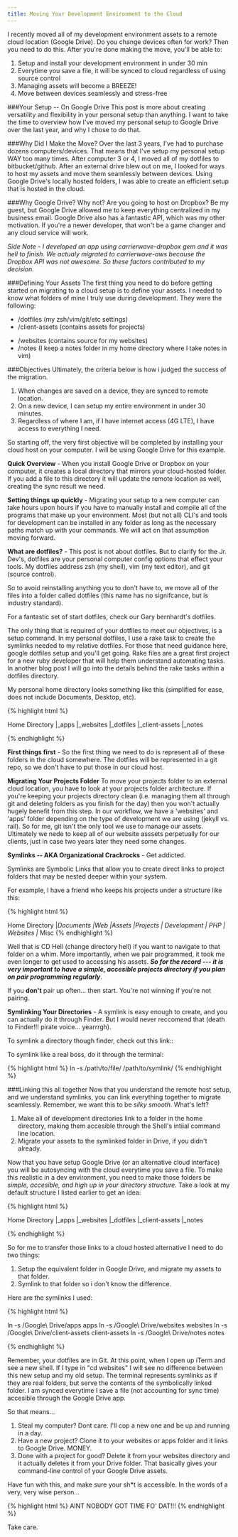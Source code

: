 ```yaml
---
title: Moving Your Development Environment to the Cloud 
---
```


I recently moved all of my development environment assets to a remote cloud location (Google Drive). Do you change devices often for work? Then you need to do this. After you're done making the move, you'll be able to:

1. Setup  and install your development environment in under 30 min
2. Everytime you save a file, it will be synced to cloud regardless of using source control
3. Managing assets will become a BREEZE!
4. Move between devices seamlessly and stress-free 

###Your Setup -- On Google Drive
This post is more about creating versatility and flexibility in your personal setup than anything. I want to take the time to overview how I've moved my personal setup to Google Drive over the last year, and why I chose to do that.

###Why Did I Make the Move?
Over the last 3 years, I've had to purchase dozens computers/devices. That means that I've setup my personal setup WAY too many times. After computer 3 or 4, I moved all of my dotfiles to bitbucket/github. After an external drive blew out on me, I looked for ways to host my assets and move them seamlessly between devices. Using Google Drive's locally hosted folders, I was able to create an efficient setup that is hosted in the cloud.

###Why Google Drive?
Why not? Are you going to host on Dropbox? Be my guest, but Google Drive allowed me to keep everything centralized in my business email. Google Drive also has a fantastic API, which was my other motivation. If you're a newer developer, that won't be a game changer and any cloud service will work. 

*Side Note - I developed an app using carrierwave-dropbox gem and it was hell to finish. We actualy migrated to carrierwave-aws because the Dropbox API was not awesome. So these factors contributed to my decision.*

###Defining Your Assets
The first thing you need to do before getting started on migrating to a cloud setup is to define your assets. I needed to know what folders of mine I truly use during development. They were the following:

+ /dotfiles (my zsh/vim/git/etc settings) 
+ /client-assets (contains assets for projects)
* /websites (contains source for my websites)
* /notes (I keep a notes folder in my home directory where I take notes in vim)

###Objectives
Ultimately, the criteria below is how i judged the success of the migration.

1. When changes are saved on a device, they are synced to remote location.
2. On a new device, I can setup my entire environment in under 30 minutes.
3. Regardless of where I am, if I have internet access (4G LTE), I have access to everything I need.

So starting off, the very first objective will be completed by installing your cloud host on your computer. I will be using Google Drive for this example. 

**Quick Overview** - When you install Google Drive or Dropbox on your computer, it creates a local directory that mirrors your cloud-hosted folder. If you add a file to this directory it will update the remote location as well, creating the sync result we need.


**Setting things up quickly** - Migrating your setup to a new computer can take hours upon hours if you have to manually install and compile all of the programs that make up your environment. Most (but not all) CLI's and tools for development can be installed in any folder as long as the necessary paths match up with your commands. We will act on that assumption moving forward.

**What are dotfiles?** - This post is not about dotfiles. But to clarify for the Jr. Dev's, dotfiles are your personal computer config options that effect your tools. My dotfiles address zsh (my shell), vim (my text editor), and git (source control).

So to avoid reinstalling anything you to don't have to, we move all of the files into a folder called dotfiles (this name has no signifcance, but is industry standard). 

For a fantastic set of start dotfiles, check our Gary bernhardt's dotfiles.

The only thing that is required of your dotfiles to meet our objectives, is a setup command. In my personal dotfiles, I use a rake task to create the symlinks needed to my relative dotfiles. For those that need guidance here, google dotfiles setup and you'll get going. Rake files are a great first project for a new ruby developer that will help them understand automating tasks. In another blog post I will go into the details behind the rake tasks within a dotfiles directory. 

My personal home directory looks something like this (simplified for ease, does not include Documents, Desktop, etc).

{% highlight html %}

Home Directory
|_apps
|_websites
|_dotfiles
|_client-assets
|_notes

{% endhighlight %}


**First things first** - So the first thing we need to do is represent all of these folders in the cloud somewhere. The dotfiles will be represented in a git repo, so we don't have to put those in our cloud host. 




**Migrating Your Projects Folder**
To move your projects folder to an external cloud location, you have to look at your projects folder architecture. If you're keeping your projects directory clean (i.e. managing them all through git and deleting folders as you finish for the day) then you won't actually hugely benefit from this step. In our workflow, we have a 'websites' and 'apps' folder depending on the type of development we are using (jekyll vs. rail). So for me, git isn't the only tool we use to manage our assets. Ultimately we nede to keep all of our website asssets perpetually for our clients, just in case two years later they need some changes.

**Symlinks -- AKA Organizational Crackrocks** - Get addicted.

Symlinks are Symbolic Links that allow you to create direct links to project folders that may be nested deeper within your system. 

For example, I have a friend who keeps his projects under a structure like this:

{% highlight html %}

Home Directory
|_Documents
  |_Web
    |_Assets
      |_Projects
        |_ Development
        |_ PHP
        |_ Websites
        |_ Misc
{% endhighlight %}

Well that is CD Hell (change directory hell) if you want to navigate to that folder on a whim. More importantly, when we pair programmed, it took me even longer to get used to accessing his assets. ***So for the record --- it is very important to have a simple, accesible projects directory if you plan on pair programming regularly***. 

If you **don't** pair up often... then start. You're not winning if you're not pairing.

**Symlinking Your Directories** - A symlink is easy enough to create, and you can actually do it through Finder. But I would never reccomend that (death to Finder!!! pirate voice... yearrrgh). 

To symlink a directory though finder, check out this link:: <link here>

To symlink like a real boss, do it through the terminal: 

{% highlight html %}
ln -s /path/to/file/ /path/to/symlink/
{% endhighlight %}


###Linking this all together
Now that you understand the remote host setup, and we understand symlinks, you can link everything together to migrate seamlessly. Remember, we want this to be *silky smooth*. What's left?

1. Make all of development directories link to a folder in the home directory, making them accesible through the Shell's intiial command line location.
2. Migrate your assets to the symlinked folder in Drive, if you didn't already.

Now that you have setup Google Drive (or an alternative cloud interface) you will be autosyncing with the cloud everytime you save a file. To make this realistic in a dev environment, you need to make those folders be *simple, accesible, and high up in your directory structure.* Take a look at my default structure I listed earlier to get an idea:

{% highlight html %}

Home Directory
|_apps
|_websites
|_dotfiles
|_client-assets
|_notes

{% endhighlight %}

So for me to transfer those links to a cloud hosted alternative I need to do two things:

1. Setup the equivalent folder in Google Drive, and migrate my assets to that folder. 
2. Symlink to that folder so i don't know the difference.

Here are the symlinks I used:


{% highlight html %}

ln -s /Google\ Drive/apps apps
ln -s /Google\ Drive/websites websites
ln -s /Google\ Drive/client-assets client-assets
ln -s /Google\ Drive/notes notes

{% endhighlight %}

Remember, your dotfiles are in Git. At this point, when I open up iTerm and see a new shell. If I type in "cd websites" I will see no difference between this new setup and my old setup. The terminal represents symlinks as if they are real folders, but serve the contents of the symbolically linked folder. I am synced everytime I save a file (not accounting for sync time) accesible through the Google Drive app.

So that means... 

1. Steal my computer? Dont care. I'll cop a new one and be up and running in a day.
2. Have a new project? Clone it to your websites or apps folder and it links to Google Drive. MONEY.
3. Done with a project for good? Delete it from your websites directory and it actually deletes it from your Drive folder. That basically gives your command-line control of your Google Drive assets.

Have fun with this, and make sure your sh*t is accessible. In the words of a very, very wise person...


{% highlight html %}
AINT NOBODY GOT TIME FO' DAT!!!
{% endhighlight %}

Take care.
